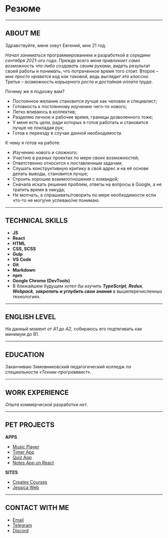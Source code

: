 # Резюме

---

## ABOUT ME

Здравствуйте, меня зовут Евгений, мне 21 год.

_Начал заниматься_ программированием и разработкой _в середине сентября 2021-ого года_. Прежде всего _меня привлекает сама возможность что-либо создавать своим руками_, видеть результат своей работы и понимать, что потраченное время того стоит. Второе – _мне просто нравится код как таковой, ведь выглядит это классно_. Третье – _возможность карьерного роста и достойная оплата труда_.

Почему же я подхожу вам?

- Постоянное желание становится лучше как человек и специалист;
- Готовность к постоянному изучению чего-то нового;
- Легко вливаюсь в коллектив;
- Разделяю личное и рабочее время, границы дозволенного тоже;
- У меня есть цели, ради которых я готов работать и становится лучше не покладая рук;
- Готов к переезду в случае данной необходимости.

К чему я готов на работе:

- Изучению нового и сложного;
- Участию в разных проектах по мере своих возможностей;
- Ответственно относится к поставленным задачам;
- Слушать конструктивную критику в свой адрес и на её основе делать выводы, становится лучше;
- Строить хорошие взаимоотношения с командой;
- Сначала искать решения проблем, ответы на вопросы в Google, а не тратить время в никуда;
- Не молчать, а спрашивать/говорить по мере необходимости если что-то не могу/не успеваю/не понимаю.

---

## TECHNICAL SKILLS

- **JS**
- **React**
- **HTML**
- **CSS, SCSS**
- **Gulp**
- **VS Code**
- **Git**
- **Markdown**
- **npm**
- **Google Chrome (DevTools)**
- В ближайшем будущем _хотел бы изучить **TypeScript**, **Redux**, **Webpack**, **закрепить и углубить свои знания**_ в вышеперечисленных технологиях.

---

## ENGLISH LEVEL

На данный момент _от A1 до A2_, собираюсь его подтягивать как минимум до B1.

---

## EDUCATION

Заканчиваю Зимовниковский педагогический колледж _по специальности «Техник-программист»_.

---

## WORK EXPERIENCE

_Опыта_ коммерческой разработки _нет_.

---

## PET PROJECTS

**APPS**

- [Music Player](https://evsem.github.io/MusicApp/musicApp.html)
- [Timer App](https://evsem.github.io/TimerApp/index.html)
- [Quiz App](https://evsem.github.io/QuizApp/quiz.html)
- [Notes App on React](https://github.com/evsem/NotesApp/tree/parall)

**SITES**

- [Createx Courses](https://evsem.github.io/CreatexCourses2/pages/homepage.html)
- [Jessica Web](https://evsem.github.io/JessicaWeb/jessica.html)

---

## CONTACT WITH ME

- [Email](frukwork@gmail.com)
- [Telegram](https://t.me/soua13)
- [Discord](https://discordapp.com/users/#cosin3005/)
